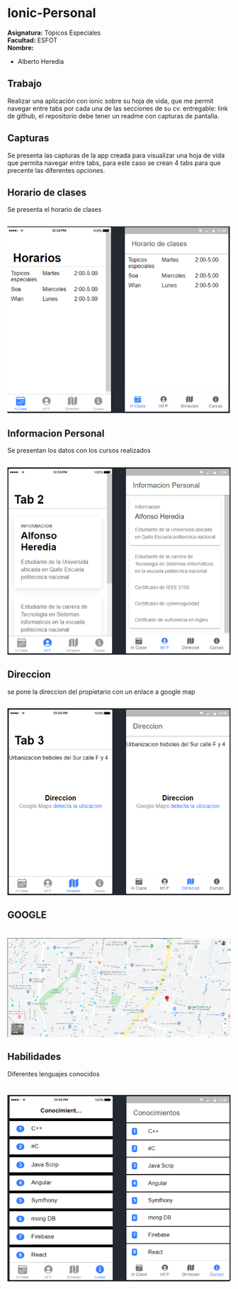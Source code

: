 # Ionic-Personal
**Asignatura:** Tópicos Especiales\
**Facultad:** ESFOT\
**Nombre:**
* Alberto Heredia

## Trabajo
Realizar una aplicación con ionic sobre su hoja de vida, que me permit navegar entre tabs por cada una de las secciones de su cv. entregable: link de github, el repositorio debe tener un readme con capturas de pantalla.

## Capturas
Se presenta las capturas de la app creada para visualizar una hoja de vida que permita navegar entre tabs, para este caso se crean 4 tabs para que precente las diferentes opciones.
## Horario de clases
Se presenta el horario de clases
##
![horario](https://github.com/Aheredia05/Ionic-Personal/blob/master/Img/1.png)

## Informacion Personal
Se presentan los datos con los cursos realizados
##
![infp](https://github.com/Aheredia05/Ionic-Personal/blob/master/Img/2.png)

## Direccion
se pone la direccion del propietario con un enlace a google map
##
![reglas](https://github.com/Aheredia05/Ionic-Personal/blob/master/Img/3.png)
## GOOGLE
#
![reglas](https://github.com/Aheredia05/Ionic-Personal/blob/master/Img/4.png)

## Habilidades
Diferentes lenguajes conocidos
#
![reglas](https://github.com/Aheredia05/Ionic-Personal/blob/master/Img/5.png)
